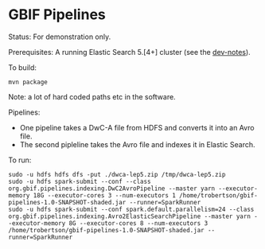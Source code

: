 # GBIF Pipelines

Status: For demonstration only.
 
Prerequisites: A running Elastic Search 5.[4+] cluster (see the [dev-notes](dev-notes.md)).

To build:
```
mvn package
```

Note: a lot of hard coded paths etc in the software.

Pipelines:
 - One pipeline takes a DwC-A file from HDFS and converts it into an Avro file.
 - The second pipleline takes the Avro file and indexes it in Elastic Search. 

To run:
```
sudo -u hdfs hdfs dfs -put ./dwca-lep5.zip /tmp/dwca-lep5.zip
sudo -u hdfs spark-submit --conf --class org.gbif.pipelines.indexing.DwC2AvroPipeline --master yarn --executor-memory 18G --executor-cores 3 --num-executors 1 /home/trobertson/gbif-pipelines-1.0-SNAPSHOT-shaded.jar --runner=SparkRunner
sudo -u hdfs spark-submit --conf spark.default.parallelism=24 --class org.gbif.pipelines.indexing.Avro2ElasticSearchPipeline --master yarn --executor-memory 8G --executor-cores 8 --num-executors 3 /home/trobertson/gbif-pipelines-1.0-SNAPSHOT-shaded.jar --runner=SparkRunner
```
